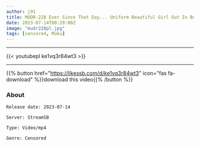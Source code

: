 ```yaml
---
author: j91
title: MUDR-228 Ever Since That Day... Uniform Beautiful Girl Out In Bondage Training Ran Himeno
date: 2023-07-14T00:29:00Z
image: "mudr228pl.jpg"
tags: [censored, Muku]
---
```

___

{{< youtubepl ke1vq3r84wt3 >}}
___

{{% button href="https://likessb.com/d/ke1vq3r84wt3" icon="fas fa-download" %}}download this video{{% /button %}}
### About

`Release date: 2023-07-14`

`Server: StreamSB`

`Type: Video/mp4`

`Genre:	Censored`